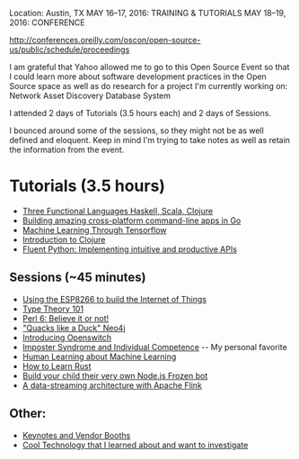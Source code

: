 Location:  Austin, TX
MAY 16–17, 2016: TRAINING & TUTORIALS
MAY 18–19, 2016: CONFERENCE

http://conferences.oreilly.com/oscon/open-source-us/public/schedule/proceedings

I am grateful that Yahoo allowed me to go to this Open Source Event so that I could learn more about software development practices in the Open Source space as well as do research for a project I'm currently working on:  Network Asset Discovery Database System

I attended 2 days of Tutorials (3.5 hours each) and 2 days of Sessions.

I bounced around some of the sessions, so they might not be as well defined and eloquent.  Keep in mind I'm trying to take notes as well as retain the information from the event.

# Tutorials (3.5 hours)
* [Three Functional Languages Haskell, Scala, Clojure](three-functional-languages-haskell-scala-clojure.md)
* [Building amazing cross-platform command-line apps in Go](building-cli-in-go.md)
* [Machine Learning Through Tensorflow](machine-learning-through-tensorflow.md)
* [Introduction to Clojure](introduction-to-clojure.md)
* [Fluent Python: Implementing intuitive and productive APIs](fluent-python.md)

## Sessions (~45 minutes)
* [Using the ESP8266 to build the Internet of Things](using-esp8266-to-build-iot.md)
* [Type Theory 101](type-theory-101.md)
* [Perl 6: Believe it or not!](perl-6.md)
* ["Quacks like a Duck" Neo4j](neo4j-quacks-like-a-duck.md)
* [Introducing Openswitch](introducing-openswitch.md)
* [Imposter Syndrome and Individual Competence](imposter-syndrome-and-individual-competence.md)  -- My personal favorite
* [Human Learning about Machine Learning](human-learning-about-machine-learning.md)
* [How to Learn Rust](how-to-learn-rust-lang.md)
* [Build your child their very own Node.js Frozen bot](build-your-own-nodejs-frozen-bot.md)
* [A data-streaming architecture with Apache Flink](apache-flink.md)

## Other:
* [Keynotes and Vendor Booths](keynotes-and-vendors.md)
* [Cool Technology that I learned about and want to investigate](tech-to-check.md)
